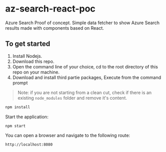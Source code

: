 # az-search-react-poc

Azure Search Proof of concept. Simple data fetcher to show Azure Search results made with components based on React.

## To get started

1. Install Nodejs.
2. Download this repo.
3. Open the command line of your choice, cd to the root directory of this repo on your machine.
4. Download and install third partie packages, Execute from the command prompt

> Note: if you are not starting from a clean cut, check if there is an existing `node_modules` folder and remove it's content.

```cmd
npm install
```
Start the application:

```
npm start
```

You can open a browser and navigate to the following route:

```cmd
http://localhost:8080
```

